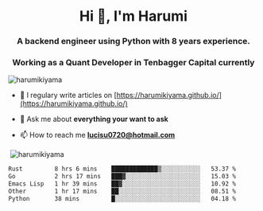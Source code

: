 <h1 align="center">Hi 👋, I'm Harumi</h1>
<h3 align="center">A backend engineer using <b>Python</b> with 8 years experience.</h3>
<h3 align="center">Working as a Quant Developer in <b>Tenbagger Capital</b> currently</h3>

<p align="left"> <img src="https://komarev.com/ghpvc/?username=harumikiyama" alt="harumikiyama" /> </p>


- 📝 I regulary write articles on [https://harumikiyama.github.io/](https://harumikiyama.github.io/)

- 💬 Ask me about **everything your want to ask**

- 📫 How to reach me **lucisu0720@hotmail.com**

<p>&nbsp;<img align="center" src="https://github-readme-stats.vercel.app/api?username=harumikiyama&show_icons=true" alt="harumikiyama" /></p>


<!--START_SECTION:waka-->

```txt
Rust         8 hrs 6 mins    █████████████▒░░░░░░░░░░░   53.37 %
Go           2 hrs 17 mins   ███▓░░░░░░░░░░░░░░░░░░░░░   15.03 %
Emacs Lisp   1 hr 39 mins    ██▓░░░░░░░░░░░░░░░░░░░░░░   10.92 %
Other        1 hr 17 mins    ██░░░░░░░░░░░░░░░░░░░░░░░   08.51 %
Python       38 mins         █░░░░░░░░░░░░░░░░░░░░░░░░   04.18 %
```

<!--END_SECTION:waka-->

